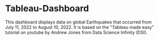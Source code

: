 # Tableau-Dashboard
This dashboard displays data on global Earthquakes that occurred from July 11, 2022 to August 10, 2022. 
It is based on the "Tableau made easy" tutorial on youtube by Andrew Jones from Data Science Infinity (DSI). 
